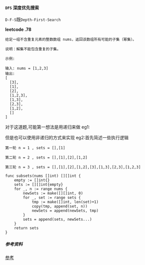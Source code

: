 #### `DFS` 深度优先搜索

`D-F-S`既`Depth-First-Search`










**leetcode .78**
```
给定一组不含重复元素的整数数组 nums，返回该数组所有可能的子集（幂集）。

说明：解集不能包含重复的子集。

示例:

输入: nums = [1,2,3]
输出:
[
  [3],
  [1],
  [2],
  [1,2,3],
  [1,3],
  [2,3],
  [1,2],
  []
]
```


对于这道题,可能第一想法是用递归来做
eg1:



但是也可以使用非递归的方式来实现
eg2:首先简述一些执行逻辑
```
第一轮 n = 1 , sets = [],[1]

第二轮 n = 2 , sets = [],[1],[2],[1,2]

第三轮 n = 3 , sets = [],[1],[2],[1,2],[3],[1,3],[2,3],[1,2,3]
```

```
func subsets(nums []int) [][]int {
	empty := []int{}
	sets := [][]int{empty}
	for _, n := range nums {
		newSets := make([][]int, 0)
		for _, set := range sets {
			tmp := make([]int, len(set)+1)
			copy(tmp, append(set, n))
			newSets = append(newSets, tmp)
		}
		sets = append(sets, newSets...)
	}
	return sets
}
```


##### 参考资料
[参考](http://ju.outofmemory.cn/entry/193794)